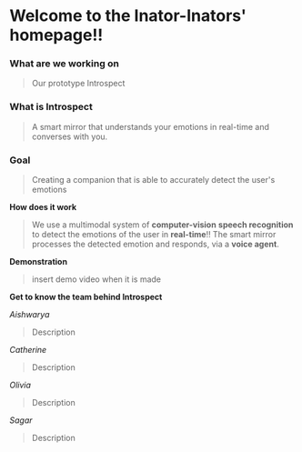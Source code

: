 # Welcome to the Inator-Inators' homepage!!

### What are we working on
>Our prototype Introspect

### What is Introspect
>A smart mirror that understands your emotions 
in real-time and converses with you.

### Goal
>Creating a companion that is able
>to accurately detect the user's emotions

**How does it work**
>We use a multimodal system of **computer-vision**
>**speech recognition** to detect the emotions
>of the user in **real-time**!!
>The smart mirror processes the
>detected emotion and responds, via a 
>**voice agent**. 

**Demonstration**
>insert demo video when it is made


**Get to know the team behind Introspect**

_Aishwarya_
>Description
![]()

_Catherine_
>Description
![]()

_Olivia_
>Description
![]()

_Sagar_
>Description
![]()
